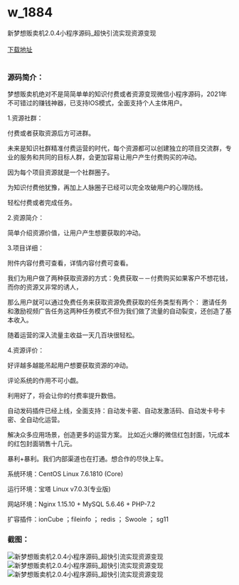# w_1884
新梦想贩卖机2.0.4小程序源码_超快引流实现资源变现
<br/></br>
[下载地址](https://www.uuid2.com/1884.html "下载地址")
<br/></br>
<h3>源码简介：</h3>
<p>梦想贩卖机绝对不是简简单单的知识付费或者资源变现微信小程序源码，2021年不可错过的赚钱神器，已支持IOS模式，全面支持个人主体用户。<p>
<p>1.资源社群：<p>
<p>付费或者获取资源后方可进群。<p>
<p>未来是知识社群精准付费运营的时代，每个资源都可以创建独立的项目交流群，专业的服务和共同的目标人群，会更加容易让用户产生付费购买的冲动。<p>
<p>因为每个项目资源就是一个社群圈子。<p>
<p>为知识付费他犹豫，再加上人脉圈子已经可以完全攻破用户的心理防线。<p>
<p>轻松付费或者完成任务。<p>
<p>2.资源简介：<p>
<p>简单介绍资源价值，让用户产生想要获取的冲动。<p>
<p>3.项目详细：<p>
<p>附件内容付费可查看，详情内容付费可查看。<p>
<p>我们为用户做了两种获取资源的方式：免费获取－－付费购买如果客户不想花钱，而你的资源又非常的诱人，<p>
<p>那么用户就可以通过免费任务来获取资源免费获取的任务类型有两个： 邀请任务和激励视频广告任务这两种任务模式不但为我们做了流量的自动裂变，还创造了基本收入。<p>
<p>随着运营的深入流量主收益一天几百块很轻松。<p>
<p>4.资源评价：<p>
<p>好评越多越能吊起用户想要获取资源的冲动。<p>
<p>评论系统的作用不可小觑。<p>
<p>利用好了，将会让你的付费率提升数倍。<p>
<p>自动发码插件已经上线，全面支持：自动发卡密、自动发激活码、自动发卡号卡密、全自动化运营。<p>
<p>解决众多应用场景，创造更多的运营方案。 比如近火爆的微信红包封面，1元成本的红包封面销售十几元。<p>
<p>暴利+暴利。我们内部渠道也在打通。想合作的尽快上车。<p>
<p>系统环境：CentOS Linux 7.6.1810 (Core)<p>
<p>运行环境：宝塔 Linux v7.0.3(专业版)<p>
<p>网站环境：Nginx 1.15.10 + MySQL 5.6.46 + PHP-7.2<p>
<p>扩容插件：ionCube ；fileinfo ； redis ； Swoole ； sg11<p>
<h3>截图：</h3>
<img src="https://www.uuid2.com/wp-content/uploads/img/202112/8e8f139739.jpg" alt="新梦想贩卖机2.0.4小程序源码_超快引流实现资源变现"><img src="https://www.uuid2.com/wp-content/uploads/img/202112/416249d247.png" alt="新梦想贩卖机2.0.4小程序源码_超快引流实现资源变现"><img src="https://www.uuid2.com/wp-content/uploads/img/202112/c98b5c8110.png" alt="新梦想贩卖机2.0.4小程序源码_超快引流实现资源变现">
